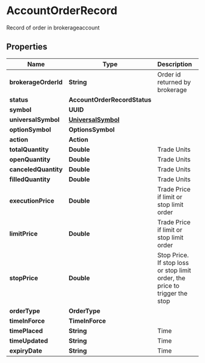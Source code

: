 

# AccountOrderRecord

Record of order in brokerageaccount

## Properties

| Name | Type | Description | Notes |
|------------ | ------------- | ------------- | -------------|
|**brokerageOrderId** | **String** | Order id returned by brokerage |  [optional] |
|**status** | **AccountOrderRecordStatus** |  |  [optional] |
|**symbol** | **UUID** |  |  [optional] |
|**universalSymbol** | [**UniversalSymbol**](UniversalSymbol.md) |  |  [optional] |
|**optionSymbol** | **OptionsSymbol** |  |  [optional] |
|**action** | **Action** |  |  [optional] |
|**totalQuantity** | **Double** | Trade Units |  [optional] |
|**openQuantity** | **Double** | Trade Units |  [optional] |
|**canceledQuantity** | **Double** | Trade Units |  [optional] |
|**filledQuantity** | **Double** | Trade Units |  [optional] |
|**executionPrice** | **Double** | Trade Price if limit or stop limit order |  [optional] |
|**limitPrice** | **Double** | Trade Price if limit or stop limit order |  [optional] |
|**stopPrice** | **Double** | Stop Price. If stop loss or stop limit order, the price to trigger the stop |  [optional] |
|**orderType** | **OrderType** |  |  [optional] |
|**timeInForce** | **TimeInForce** |  |  [optional] |
|**timePlaced** | **String** | Time |  [optional] |
|**timeUpdated** | **String** | Time |  [optional] |
|**expiryDate** | **String** | Time |  [optional] |



